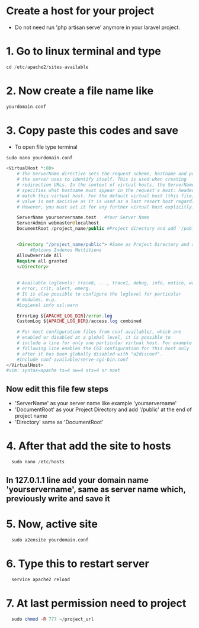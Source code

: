 # Create a host for your project
- Do not need run 'php artisan serve' anymore in your laravel project.
# 1. Go to linux terminal and type 
```php
cd /etc/apache2/sites-available
```
 
	 
# 2. Now create a file name like 
```php
yourdomain.conf
```


# 3. Copy paste this codes and save
- To open file type terminal

```php
sudo nano yourdomain.conf
```
```php
<VirtualHost *:80>
	# The ServerName directive sets the request scheme, hostname and port that
	# the server uses to identify itself. This is used when creating
	# redirection URLs. In the context of virtual hosts, the ServerName
	# specifies what hostname must appear in the request's Host: header to
	# match this virtual host. For the default virtual host (this file) this
	# value is not decisive as it is used as a last resort host regardless.
	# However, you must set it for any further virtual host explicitly.

	ServerName yourservername.test   #Your Server Name
	ServerAdmin webmaster@localhost
	DocumentRoot /project_name/public #Project directory and add '/public' at the end of project name  


	<Directory "/project_name/public"> #Same as Project Directory and add '/public' at the end of project name  
         #Options Indexes MultiViews
    AllowOverride All
    Require all granted
    </Directory>
	
 
	# Available loglevels: trace8, ..., trace1, debug, info, notice, warn,
	# error, crit, alert, emerg.
	# It is also possible to configure the loglevel for particular
	# modules, e.g.
	#LogLevel info ssl:warn

	ErrorLog ${APACHE_LOG_DIR}/error.log
	CustomLog ${APACHE_LOG_DIR}/access.log combined

	# For most configuration files from conf-available/, which are
	# enabled or disabled at a global level, it is possible to
	# include a line for only one particular virtual host. For example the
	# following line enables the CGI configuration for this host only
	# after it has been globally disabled with "a2disconf".
	#Include conf-available/serve-cgi-bin.conf
</VirtualHost>
#vim: syntax=apache ts=4 sw=4 sts=4 sr noet
```

## Now edit this file few steps
- 'ServerName' as your server name like example 'yourservername' 
- 'DocumentRoot' as your Project Directory and add '/public' at the end of project name  
- 'Directory' same as 'DocumentRoot'

# 4. After that add the site to hosts
```php
  sudo nano /etc/hosts 
```
## In 127.0.1.1 line add your domain name 'yourservername', same as server name which, previously write and save it


# 5. Now, active site
```php
  sudo a2ensite yourdomain.conf
```
# 6. Type this to restart server
```php
  service apache2 reload
```
# 7. At last permission need to project 
```php
  sudo chmod -R 777 ~/project_url
```
